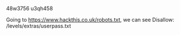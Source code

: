 48w3756
u3qh458

Going to https://www.hackthis.co.uk/robots.txt, we can see Disallow: /levels/extras/userpass.txt